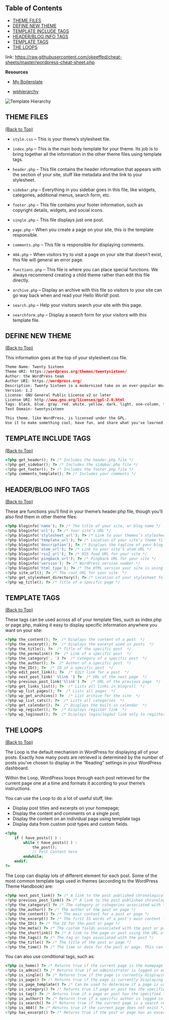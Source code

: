 ## Table of Contents
* [THEME FILES](#theme-files)
* [DEFINE NEW THEME](#define-new-theme)
* [TEMPLATE INCLUDE TAGS](#template-include-tags)
* [HEADER/BLOG INFO TAGS](#header/blog-info-tags)
* [TEMPLATE TAGS](#template-tags)
* [THE LOOPS](#the-loops)

link: https://raw.githubusercontent.com/okeeffed/cheat-sheets/master/wordpress-cheat-sheet.php

**Resources**

* [My Boilerplate](https://gist.github.com/audio333/c1f7eeb299d1d995cfa451a11db3a8fd)

* [wphierarchy](wphierarchy.com)

![Template Hierarchy](https://developer.wordpress.org/files/2014/10/Screenshot-2019-01-23-00.20.04-1024x639.png)

## THEME FILES
[(Back to Top)](#table-of-contents)

* `style.css` – This is your theme’s stylesheet file.

* `index.php` – This is the main body template for your theme. Its job is to bring together all the information in the other theme files using template tags.

* `header.php` – This file contains the header information that appears with the <head> section of your site, stuff like metadata and the link to your stylesheet.

* `sidebar.php` – Everything in you sidebar goes in this file, like widgets, categories, additional menus, search form, etc.

* `footer.php` – This file contains your footer information, such as copyright details, widgets, and social icons.

* `single.php` – This file displays just one post.

* `page.php` – When you create a page on your site, this is the template responsible.

* `comments.php` – This file is responsible for displaying comments.

* `404.php` – When visitors try to visit a page on your site that doesn’t exist, this file will general an error page.

* `functions.php` – This file is where you can place special functions. We always recommend creating a child theme rather than edit this file directly.

* `archive.php` – Display an archive with this file so visitors to your site can go way back when and read your Hello World! post.

* `search.php` – Help your visitors search your site with this page.
* `searchform.php` – Display a search form for your visitors with this template file.

## DEFINE NEW THEME
[(Back to Top)](#table-of-contents)

This information goes at the top of your stylesheet.css file.

```css
Theme Name: Twenty Sixteen
Theme URI: https://wordpress.org/themes/twentysixteen/
Author: the WordPress team
Author URI: https://wordpress.org/
Description: Twenty Sixteen is a modernized take on an ever-popular WordPress layout — the horizontal masthead with an optional right sidebar that works perfectly for blogs and websites. It has custom color options with beautiful default color schemes, a harmonious fluid grid using a mobile-first approach, and impeccable polish in every detail. Twenty Sixteen will make your WordPress look beautiful everywhere.
Version: 1.2
License: GNU General Public License v2 or later
License URI: http://www.gnu.org/licenses/gpl-2.0.html
Tags: black, blue, gray, red, white, yellow, dark, light, one-column, two-columns, right-sidebar, fixed-layout, responsive-layout, accessibility-ready, custom-background, custom-colors, custom-header, custom-menu, editor-style, featured-images, flexible-header, microformats, post-formats, rtl-language-support, sticky-post, threaded-comments, translation-ready
Text Domain: twentysixteen

This theme, like WordPress, is licensed under the GPL.
Use it to make something cool, have fun, and share what you've learned with others.
```

## TEMPLATE INCLUDE TAGS
[(Back to Top)](#table-of-contents)

```php
<?php get_header(); ?> /* Includes the header.php file */
<?php get_sidebar(); ?> /* Includes the sidebar.php file */
<?php get_footer(); ?> /* Includes the footer.php file */
<?php comments_template(); ?> /* Includes your comments */
```

## HEADER/BLOG INFO TAGS
[(Back to Top)](#table-of-contents)

These are functions you’ll find in your theme’s header.php file, though you’ll also find them in other theme files:

```php
<?php bloginfo('name'); ?> /* The title of your site, or blog name */
<?php bloginfo('url'); ?> /* Your site’s URL */
<?php bloginfo('stylesheet_url'); ?> /* Link to your themes’s stylesheet file */
<?php bloginfo('template_url'); ?> /* Location of your site’s theme file */
<?php bloginfo('description'); ?> /* Displays the tagline of your blog as set in Settings > General. */
<?php bloginfo('atom_url'); ?> /* Link to your site’s atom URL */
<?php bloginfo('rss2_url'); ?> /* RSS feed URL for your site */
<?php bloginfo('pingback_url'); ?> /* Pingback URL for your site */
<?php bloginfo('version'); ?> /* WordPress version number */
<?php bloginfo('html_type'); ?> /* The HTML version your site is using */
<?php site_url(); ?> /* The root URL for your site  */
<?php get_stylesheet_directory(); ?> /* Location of your stylesheet folder */
<?php wp_title(); ?> /* Title of a specific page */
```

## TEMPLATE TAGS
[(Back to Top)](#table-of-contents)

These tags can be used across all of your template files, such as index.php or page.php, making it easy to display specific information anywhere you want on your site:

```php
<?php the_content(); ?>  /* Displays the content of a post  */
<?php the_excerpt(); ?>  /* Displays the excerpt used in posts  */
<?php the_title(); ?>  /* Title of the specific post  */
<?php the_permalink() ?>  /* Link of a specific post  */
<?php the_category(', ') ?>  /* Category of a specific post  */
<?php the_author(); ?>  /* Author of a specific post  */
<?php the_ID(); ?>  /* ID of a specific post  */
<?php edit_post_link(); ?>  /* Edit link for a post  */
<?php next_post_link(' %link ') ?>  /* URL of the next page  */
<?php previous_post_link('%link') ?>  /* URL of the previous page  */
<?php get_links_list(); ?>  /* Lists all links in blogroll  */
<?php wp_list_pages(); ?>  /* Lists all pages  */
<?php wp_get_archives() ?>  /* List archive for the site  */
<?php wp_list_cats(); ?>  /* Lists all categories  */
<?php get_calendar(); ?>  /* Displays the built-in calendar  */
<?php wp_register(); ?>  /* Displays register link  */
<?php wp_loginout(); ?>  /* Displays login/logout link only to registered users  */
```

## THE LOOPS
[(Back to Top)](#table-of-contents)

The Loop is the default mechanism in WordPress for displaying all of your posts. Exactly how many posts are retrieved is determined by the number of posts you’ve chosen to display in the “Reading” settings in your WordPress dashboard.

Within the Loop, WordPress loops through each post retrieved for the current page one at a time and formats it according to your theme’s instructions.

You can use the Loop to do a lot of useful stuff, like:
* Display post titles and excerpts on your homepage;
* Display the content and comments on a single post;
* Display the content on an individual page using template tags
* Display data from custom post types and custom fields.

```php
<?php
    if ( have_posts() ) :
        while ( have_posts() ) :
            the_post();
            // Post Content here
        endwhile;
    endif;
?>
```

The Loop can display lots of different element for each post. Some of the most common template tags used in themes (according to the WordPress Theme Handbook) are:

```php
<?php next_post_link() ?> /* A link to the post published chronologically after the current post */
<?php previous_post_link() ?> /* A link to the post published chronologically before the current post */
<?php the_category() ?> /* The category or categories associated with the post or page being viewed */
<?php the_author() ?> /* The author of the post or page */
<?php the_content() ?> /* The main content for a post or page */
<?php the_excerpt() ?> /* The first 55 words of a post’s main content followed by an ellipsis (…) or read more link that goes to the full post. You may also use the “Excerpt” field of a post to customize the length of a particular excerpt. */
<?php the_ID() ?> /* The ID for the post or page */
<?php the_meta() ?> /* The custom fields associated with the post or page */
<?php the_shortlink() ?> /* A link to the page or post using the URL of the site and the ID of the post or page */
<?php the_tags() ?> /* The tag or tags associated with the post */
<?php the_title() ?> /* The title of the post or page */
<?php the_time() ?> /* The time or date for the post or page. This can be customized using standard php date function formatting. */
```

You can also use conditional tags, such as:

```php
<?php is_home() ?> /* Returns true if the current page is the homepage */
<?php is_admin() ?> /* Returns true if an administrator is logged in and visiting the site */
<?php is_single() ?> /* Returns true if the page is currently displaying a single post */
<?php is_page() ?> /* Returns true if the page is currently displaying a single page */
<?php is_page_template() ?> /* Can be used to determine if a page is using a specific template, for example:  is_page_template('about-page.php') */
<?php is_category() ?> /* Returns true if page or post has the specified category, for example is_category('news') */
<?php is_tag() ?> /* Returns true if a page or post has the specified tag */
<?php is_author() ?> /* Returns true if a specific author is logged in and visiting the site */
<?php is_search() ?> /* Returns true if the current page is a search results page */
<?php is_404() ?> /* Returns true if the current page does not exist */
<?php has_excerpt() ?> /* Returns true if the post or page has an excerpt */
```